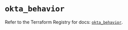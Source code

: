 # `okta_behavior`

Refer to the Terraform Registry for docs: [`okta_behavior`](https://registry.terraform.io/providers/okta/okta/4.20.0/docs/resources/behavior).
